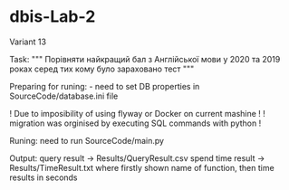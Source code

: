 # dbis-Lab-2

Variant 13

Task: """ Порівняти найкращий бал з Англійської мови у 2020 та 2019 роках
		серед тих кому було зараховано тест """

Preparing for runing:
	- need to set DB properties in SourceCode/database.ini file

! Due to imposibility of using flyway or Docker on current mashine !
! migration was orginised by executing SQL commands with python    !

Runing:
need to run SourceCode/main.py

Output: 
	query result -> Results/QueryResult.csv 
	spend time result -> Results/TimeResult.txt 
		where firstly shown name of function, then time results in seconds
